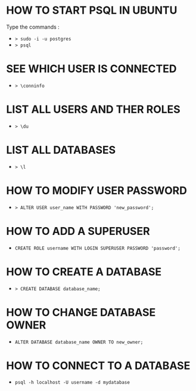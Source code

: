 # HOW TO START PSQL IN UBUNTU 
Type the commands : 
- `> sudo -i -u postgres`
- `> psql`

# SEE WHICH USER IS CONNECTED
- `> \conninfo`

# LIST ALL USERS AND THER ROLES
- `> \du`

# LIST ALL DATABASES
- `> \l`

 
# HOW TO MODIFY USER PASSWORD 
- `> ALTER USER user_name WITH PASSWORD 'new_password';`

# HOW TO ADD A SUPERUSER
- `CREATE ROLE username WITH LOGIN SUPERUSER PASSWORD 'password';`

# HOW TO CREATE A DATABASE
- `> CREATE DATABASE database_name;`

# HOW TO CHANGE DATABASE OWNER
- `ALTER DATABASE database_name OWNER TO new_owner;`

# HOW TO CONNECT TO A DATABASE
- `psql -h localhost -U username -d mydatabase`